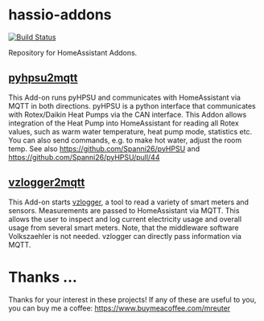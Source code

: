 # hassio-addons
[![Build Status](https://www.travis-ci.com/m-reuter/ha-addons.svg?branch=master)](https://www.travis-ci.com/m-reuter/ha-addons)

Repository for HomeAssistant Addons.


## [pyhpsu2mqtt](https://github.com/m-reuter/ha-addons/tree/master/pyhpsu2mqtt) 

This Add-on runs pyHPSU and communicates with HomeAssistant via MQTT in both directions. 
pyHPSU is a python interface that communicates with Rotex/Daikin Heat Pumps via the CAN interface.
This Addon allows integration of the Heat Pump into HomeAssistant for reading all Rotex values,
such as warm water temperature, heat pump mode, statistics etc. You can also send commands,
e.g. to make hot water, adjust the room temp. 
See also https://github.com/Spanni26/pyHPSU and https://github.com/Spanni26/pyHPSU/pull/44

## [vzlogger2mqtt](https://github.com/m-reuter/ha-addons/tree/master/vzlogger2mqtt) 

This Add-on starts [vzlogger](https://github.com/volkszaehler/vzlogger), a tool to read a
variety of smart meters and sensors. Measurements are passed to HomeAssistant via MQTT. 
This allows the user to inspect and log current electricity usage and overall usage from
several smart meters. Note, that the middleware software Volkszaehler is not needed.
vzlogger can directly pass information via MQTT. 


# Thanks ...

Thanks for your interest in these projects! If any of these are useful to you, you can buy me a coffee:
https://www.buymeacoffee.com/mreuter
